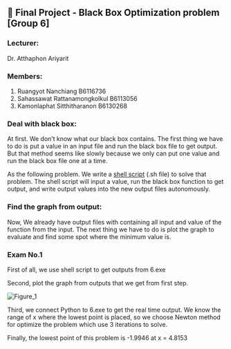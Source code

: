 ## :pencil: Final Project - Black Box Optimization problem [Group 6]

### Lecturer:
Dr. Atthaphon Ariyarit

### Members:  
1. Ruangyot Nanchiang B6116736
2. Sahassawat Rattanamongkolkul B6113056
3. Kamonlaphat Sitthitharanon B6130268

### Deal with black box:
At first. We don’t know what our black box contains. The first thing we have to do is put a value in an input file and run the black box file to get output. But that method seems like slowly because we only can put one value and run the black box file one at a time.  


As the following problem. We write a [shell script](https://github.com/Rayato159/G6-Optimization-Exam/tree/main/script%20%26%26%20execute_file) (.sh file) to solve that problem. The shell script will input a value, run the black box function to get output, and write output values into the new output files autonomously.  

### Find the graph from output:
Now, We already have output files with containing all input and value of the function from the input. The next thing we have to do is plot the graph to evaluate and find some spot where the minimum value is.

### Exam No.1
First of all, we use shell script to get outputs from 6.exe

Second, plot the graph from outputs that we get from first step.

![Figure_1](https://user-images.githubusercontent.com/85036863/123076115-06fbe180-d443-11eb-94f4-35cc316cf8c8.png)

Third, we connect Python to 6.exe to get the real time output. We know the range of x where the lowest point is placed, so we choose Newton method for optimize the problem which use 3 iterations to solve.

Finally, the lowest point of this problem is -1.9946  at x = 4.8153
